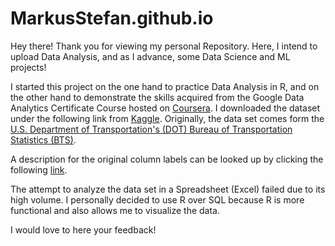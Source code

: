 # MarkusStefan.github.io
Hey there! Thank you for viewing my personal Repository. Here, I intend to upload Data Analysis, and as I advance, some Data Science and ML projects!


I started this project on the one hand to practice Data Analysis in R, and on the other hand to demonstrate the skills acquired from the Google Data Analytics Certificate Course hosted on [Coursera](https://www.coursera.org/professional-certificates/google-data-analytics). I downloaded the dataset under the following link from [Kaggle](https://www.kaggle.com/datasets/undersc0re/flight-delay-and-causes/metadata?select=Flight_delay.csv%22). Originally, the data set comes form the [U.S. Department of Transportation's (DOT) Bureau of Transportation Statistics (BTS)](https://www.bts.gov/).

A description for the original column labels can be looked up by clicking the following [link](https://www.kaggle.com/datasets/undersc0re/flight-delay-and-causes?select=Flight_delay.csv).

The attempt to analyze the data set in a Spreadsheet (Excel) failed due to its high volume. I personally decided to use R over SQL because R is more functional and also allows me to visualize the data.

I would love to here your feedback!
